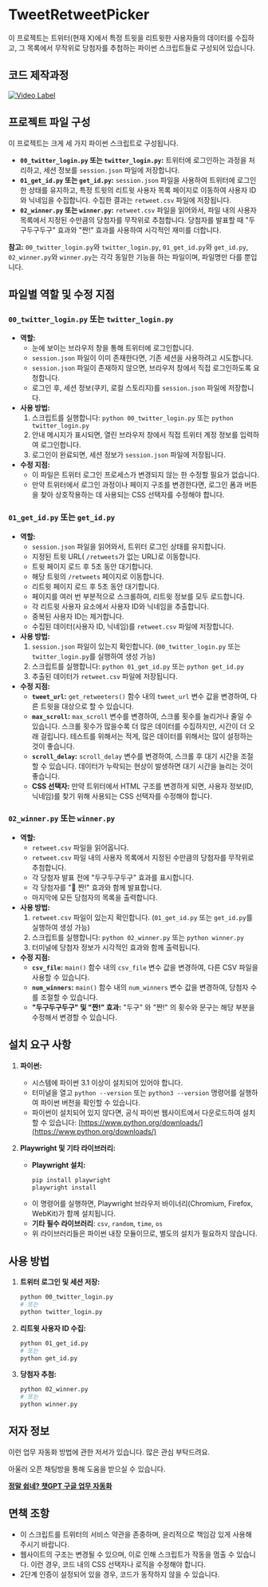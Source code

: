 # TweetRetweetPicker

이 프로젝트는 트위터(현재 X)에서 특정 트윗을 리트윗한 사용자들의 데이터를 수집하고, 그 목록에서 무작위로 당첨자를 추첨하는 파이썬 스크립트들로 구성되어 있습니다.

## 코드 제작과정
[![Video Label](https://i.ytimg.com/vi/fnw0Nd8TTmU/0.jpg)](https://www.youtube.com/watch?v=fnw0Nd8TTmU)

## 프로젝트 파일 구성

이 프로젝트는 크게 세 가지 파이썬 스크립트로 구성됩니다.

*   **`00_twitter_login.py` 또는 `twitter_login.py`:** 트위터에 로그인하는 과정을 처리하고, 세션 정보를 `session.json` 파일에 저장합니다.
*   **`01_get_id.py` 또는 `get_id.py`:** `session.json` 파일을 사용하여 트위터에 로그인한 상태를 유지하고, 특정 트윗의 리트윗 사용자 목록 페이지로 이동하여 사용자 ID와 닉네임을 수집합니다. 수집한 결과는 `retweet.csv` 파일에 저장됩니다.
*   **`02_winner.py` 또는 `winner.py`:** `retweet.csv` 파일을 읽어와서, 파일 내의 사용자 목록에서 지정된 수만큼의 당첨자를 무작위로 추첨합니다. 당첨자를 발표할 때 "두구두구두구" 효과와 "짠!" 효과를 사용하여 시각적인 재미를 더합니다.

**참고:** `00_twitter_login.py`와 `twitter_login.py`, `01_get_id.py`와 `get_id.py`, `02_winner.py`와 `winner.py`는 각각 동일한 기능을 하는 파일이며, 파일명만 다를 뿐입니다.

## 파일별 역할 및 수정 지점

### `00_twitter_login.py` 또는 `twitter_login.py`

*   **역할:**
    *   눈에 보이는 브라우저 창을 통해 트위터에 로그인합니다.
    *   `session.json` 파일이 이미 존재한다면, 기존 세션을 사용하려고 시도합니다.
    *   `session.json` 파일이 존재하지 않으면, 브라우저 창에서 직접 로그인하도록 요청합니다.
    *   로그인 후, 세션 정보(쿠키, 로컬 스토리지)를 `session.json` 파일에 저장합니다.
*   **사용 방법:**
    1.  스크립트를 실행합니다: `python 00_twitter_login.py` 또는 `python twitter_login.py`
    2.  안내 메시지가 표시되면, 열린 브라우저 창에서 직접 트위터 계정 정보를 입력하여 로그인합니다.
    3.  로그인이 완료되면, 세션 정보가 `session.json` 파일에 저장됩니다.
*   **수정 지점:**
    *   이 파일은 트위터 로그인 프로세스가 변경되지 않는 한 수정할 필요가 없습니다.
    *   만약 트위터에서 로그인 과정이나 페이지 구조를 변경한다면, 로그인 폼과 버튼을 찾아 상호작용하는 데 사용되는 CSS 선택자를 수정해야 합니다.

### `01_get_id.py` 또는 `get_id.py`

*   **역할:**
    *   `session.json` 파일을 읽어와서, 트위터 로그인 상태를 유지합니다.
    *   지정된 트윗 URL( `/retweets`가 없는 URL)로 이동합니다.
    *   트윗 페이지 로드 후 5초 동안 대기합니다.
    *   해당 트윗의 `/retweets` 페이지로 이동합니다.
    *   리트윗 페이지 로드 후 5초 동안 대기합니다.
    *   페이지를 여러 번 부분적으로 스크롤하여, 리트윗 정보를 모두 로드합니다.
    *   각 리트윗 사용자 요소에서 사용자 ID와 닉네임을 추출합니다.
    *   중복된 사용자 ID는 제거합니다.
    *   수집된 데이터(사용자 ID, 닉네임)를 `retweet.csv` 파일에 저장합니다.
*   **사용 방법:**
    1.  `session.json` 파일이 있는지 확인합니다. (`00_twitter_login.py` 또는 `twitter_login.py`를 실행하여 생성 가능)
    2.  스크립트를 실행합니다: `python 01_get_id.py` 또는 `python get_id.py`
    3.  추출된 데이터가 `retweet.csv` 파일에 저장됩니다.
*   **수정 지점:**
    *   **`tweet_url`:** `get_retweeters()` 함수 내의 `tweet_url` 변수 값을 변경하여, 다른 트윗을 대상으로 할 수 있습니다.
    *   **`max_scroll`:** `max_scroll` 변수를 변경하여, 스크롤 횟수를 늘리거나 줄일 수 있습니다. 스크롤 횟수가 많을수록 더 많은 데이터를 수집하지만, 시간이 더 오래 걸립니다. 테스트를 위해서는 적게, 많은 데이터를 위해서는 많이 설정하는 것이 좋습니다.
    *   **`scroll_delay`:** `scroll_delay` 변수를 변경하여, 스크롤 후 대기 시간을 조절할 수 있습니다. 데이터가 누락되는 현상이 발생하면 대기 시간을 늘리는 것이 좋습니다.
    *   **CSS 선택자:** 만약 트위터에서 HTML 구조를 변경하게 되면, 사용자 정보(ID, 닉네임)를 찾기 위해 사용되는 CSS 선택자를 수정해야 합니다.

### `02_winner.py` 또는 `winner.py`

*   **역할:**
    *   `retweet.csv` 파일을 읽어옵니다.
    *   `retweet.csv` 파일 내의 사용자 목록에서 지정된 수만큼의 당첨자를 무작위로 추첨합니다.
    *   각 당첨자 발표 전에 "두구두구두구" 효과를 표시합니다.
    *   각 당첨자를 "🎉 짠!" 효과와 함께 발표합니다.
    *   마지막에 모든 당첨자의 목록을 출력합니다.
*   **사용 방법:**
    1.  `retweet.csv` 파일이 있는지 확인합니다. (`01_get_id.py` 또는 `get_id.py`를 실행하여 생성 가능)
    2.  스크립트를 실행합니다: `python 02_winner.py` 또는 `python winner.py`
    3.  터미널에 당첨자 정보가 시각적인 효과와 함께 출력됩니다.
*   **수정 지점:**
    *   **`csv_file`:** `main()` 함수 내의 `csv_file` 변수 값을 변경하여, 다른 CSV 파일을 사용할 수 있습니다.
    *   **`num_winners`:** `main()` 함수 내의 `num_winners` 변수 값을 변경하여, 당첨자 수를 조절할 수 있습니다.
    *   **"두구두구두구" 및 "짠!" 효과:** "두구" 와 "짠!" 의 횟수와 문구는 해당 부분을 수정해서 변경할 수 있습니다.

## 설치 요구 사항

1.  **파이썬:**
    *   시스템에 파이썬 3.1 이상이 설치되어 있어야 합니다.
    *   터미널을 열고 `python --version` 또는 `python3 --version` 명령어를 실행하여 파이썬 버전을 확인할 수 있습니다.
    *   파이썬이 설치되어 있지 않다면, 공식 파이썬 웹사이트에서 다운로드하여 설치할 수 있습니다: [https://www.python.org/downloads/](https://www.python.org/downloads/)

2.  **Playwright 및 기타 라이브러리:**
    *   **Playwright 설치:**
        ```bash
        pip install playwright
        playwright install
        ```
    *   이 명령어를 실행하면, Playwright 브라우저 바이너리(Chromium, Firefox, WebKit)가 함께 설치됩니다.
    *   **기타 필수 라이브러리**:  `csv`, `random`, `time`, `os`
    *   위 라이브러리들은 파이썬 내장 모듈이므로, 별도의 설치가 필요하지 않습니다.

## 사용 방법

1.  **트위터 로그인 및 세션 저장:**
    ```bash
    python 00_twitter_login.py
    # 또는
    python twitter_login.py
    ```
2.  **리트윗 사용자 ID 수집:**
    ```bash
    python 01_get_id.py
    # 또는
    python get_id.py
    ```
3.  **당첨자 추첨:**
    ```bash
    python 02_winner.py
    # 또는
    python winner.py
    ```

## 저자 정보
이런 업무 자동화 방법에 관한 저서가 있습니다. 많은 관심 부탁드려요.

아울러 오픈 채팅방을 통해 도움을 받으실 수 있습니다.

[**정말 쉽네? 챗GPT 구글 업무 자동화**](https://search.shopping.naver.com/book/catalog/53074830698?cat_id=50010702&frm=PBOKPRO&query=%EC%86%A1%EC%9A%94%EC%B0%BD&NaPm=ct%3Dm7u5rfsg%7Cci%3D8f5ca1839645e9f84c834e3ed37501b72cfb1638%7Ctr%3Dboknx%7Csn%3D95694%7Chk%3D20ea94c2725d723f05610deb8468f5cc05a4066b)

## 면책 조항

* 이 스크립트를 트위터의 서비스 약관을 존중하며, 윤리적으로 책임감 있게 사용해 주시기 바랍니다.
* 웹사이트의 구조는 변경될 수 있으며, 이로 인해 스크립트가 작동을 멈출 수 있습니다. 이런 경우, 코드 내의 CSS 선택자나 로직을 수정해야 합니다.
* 2단계 인증이 설정되어 있을 경우, 코드가 동작하지 않을 수 있습니다.

